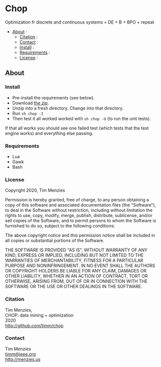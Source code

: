 # Chop

Optimization fr discrete and continuous systems = DE + B + BPO + repeat

- [About](#about) : 
    - [Citation](#citation) : 
    - [Contact](#contact) : 
    - [Install](#install) : 
    - [Requirements](#requirements) : 
    - [License](#license) : 

## About

### Install

- Pre-install the  requirements (see below). 
- Download [the zip](https://github.com/timm/chop/archive/master.zip).
- Unzip into a fresh directory. Change into that directory.
- Run `sh chop -I`
- Then test it all worked worked with `sh chop -U` (to run the unit tests).

If that all works you should see one failed test (which tests that the test engine works) and everything else passing.

### Requirements

- Lua
- Gawk
- Bash

### License

Copyright 2020, Tim Menzies

Permission is hereby granted, free of charge, to any person obtaining a copy of this software and associated documentation files (the "Software"), to deal in the Software without restriction, including without limitation the rights to use, copy, modify, merge, publish, distribute, sublicense, and/or sell copies of the Software, and to permit persons to whom the Software is furnished to do so, subject to the following conditions:

The above copyright notice and this permission notice shall be included in all copies or substantial portions of the Software.

THE SOFTWARE IS PROVIDED "AS IS", WITHOUT WARRANTY OF ANY KIND, EXPRESS OR IMPLIED, INCLUDING BUT NOT LIMITED TO THE WARRANTIES OF MERCHANTABILITY, FITNESS FOR A PARTICULAR PURPOSE AND NONINFRINGEMENT. IN NO EVENT SHALL THE AUTHORS OR COPYRIGHT HOLDERS BE LIABLE FOR ANY CLAIM, DAMAGES OR OTHER LIABILITY, WHETHER IN AN ACTION OF CONTRACT, TORT OR OTHERWISE, ARISING FROM, OUT OF OR IN CONNECTION WITH THE SOFTWARE OR THE USE OR OTHER DEALINGS IN THE SOFTWARE.

### Citation

Tim Menzies,  
CHOP: data mining + optimization  
2020  
http://github.com/timm/chop

### Contact

Tim Menzies   
timm@ieee.org  
http://menzies.us


